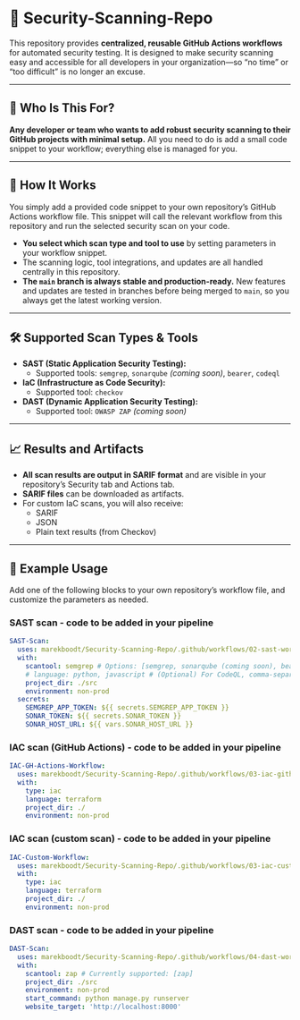 # 🔐 Security-Scanning-Repo

This repository provides **centralized, reusable GitHub Actions workflows** for automated security testing.
It is designed to make security scanning easy and accessible for all developers in your organization—so “no time” or “too difficult” is no longer an excuse.

---

## 👤 Who Is This For?

**Any developer or team who wants to add robust security scanning to their GitHub projects with minimal setup.**
All you need to do is add a small code snippet to your workflow; everything else is managed for you.

---

## 🚀 How It Works

You simply add a provided code snippet to your own repository’s GitHub Actions workflow file.
This snippet will call the relevant workflow from this repository and run the selected security scan on your code.

- **You select which scan type and tool to use** by setting parameters in your workflow snippet.
- The scanning logic, tool integrations, and updates are all handled centrally in this repository.
- **The `main` branch is always stable and production-ready.** New features and updates are tested in branches before being merged to `main`, so you always get the latest working version.

---

## 🛠️ Supported Scan Types & Tools

- **SAST (Static Application Security Testing):**
  - Supported tools: `semgrep`, `sonarqube` *(coming soon)*, `bearer`, `codeql`
- **IaC (Infrastructure as Code Security):**
  - Supported tool: `checkov`
- **DAST (Dynamic Application Security Testing):**
  - Supported tool: `OWASP ZAP` *(coming soon)*

---

## 📈 Results and Artifacts

- **All scan results are output in SARIF format** and are visible in your repository’s Security tab and Actions tab.
- **SARIF files** can be downloaded as artifacts.
- For custom IaC scans, you will also receive:
  - SARIF
  - JSON
  - Plain text results (from Checkov)

---

## 🧩 Example Usage

Add one of the following blocks to your own repository’s workflow file, and customize the parameters as needed.

### SAST scan - code to be added in your pipeline
```yaml
SAST-Scan:
  uses: marekboodt/Security-Scanning-Repo/.github/workflows/02-sast-workflow.yml@main
  with:
    scantool: semgrep # Options: [semgrep, sonarqube (coming soon), bearer, codeql]
    # language: python, javascript # (Optional) For CodeQL, comma-separated list
    project_dir: ./src
    environment: non-prod
  secrets:
    SEMGREP_APP_TOKEN: ${{ secrets.SEMGREP_APP_TOKEN }}
    SONAR_TOKEN: ${{ secrets.SONAR_TOKEN }}
    SONAR_HOST_URL: ${{ vars.SONAR_HOST_URL }}
```

### IAC scan (GitHub Actions) - code to be added in your pipeline
```yaml
IAC-GH-Actions-Workflow:
  uses: marekboodt/Security-Scanning-Repo/.github/workflows/03-iac-github-action-workflow.yml@main
  with:
    type: iac
    language: terraform
    project_dir: ./
    environment: non-prod
```

### IAC scan (custom scan) - code to be added in your pipeline
```yaml
IAC-Custom-Workflow:
  uses: marekboodt/Security-Scanning-Repo/.github/workflows/03-iac-custom-workflow.yml@main
  with:
    type: iac
    language: terraform
    project_dir: ./
    environment: non-prod
```

### DAST scan - code to be added in your pipeline
```yaml
DAST-Scan:
  uses: marekboodt/Security-Scanning-Repo/.github/workflows/04-dast-workflow.yml@main
  with:
    scantool: zap # Currently supported: [zap]
    project_dir: ./src
    environment: non-prod
    start_command: python manage.py runserver
    website_target: 'http://localhost:8000'